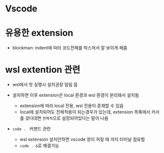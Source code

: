 # Vscode

# 유용한 extension
- blockman: indent에 따라 코드전체를 박스쳐서 잘 보이게 해줌


# wsl extention 관련
- wsl에서 첫 실행시 설치권장 알림 뜸
- 설치하면 이후 extension은 local 환경과 wsl 환경이 분리돼서 설치됨
    - extension에 따라 local 전용, wsl 전용이 존재할 수 있음
    - local에 설치되어도 전체적용이 되는경우가 있는데, extension 목록에서 커서를 갖다대면 `전역적`으로 설정되어있다는 말이 나옴

- `code . ` 커맨드 관련
    - wsl extension 설치안하면 vscode 창이 꺼질 때 까지 터미널 점유함
    - `code . &`로 해결가능

